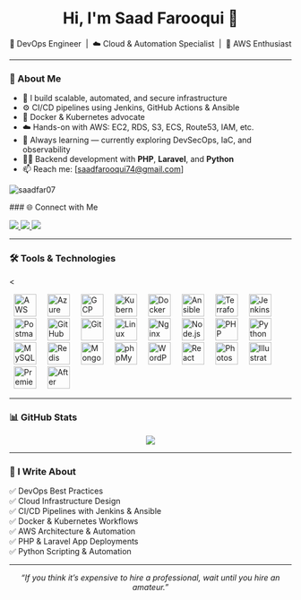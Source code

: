 <h1 align="center">Hi, I'm Saad Farooqui 👋</h1>

<p align="center">
  🚀 DevOps Engineer &nbsp;|&nbsp; ☁️ Cloud & Automation Specialist &nbsp;|&nbsp; 🧠 AWS Enthusiast
</p>

---

### 💬 About Me

- 🔧 I build scalable, automated, and secure infrastructure  
- ⚙️ CI/CD pipelines using Jenkins, GitHub Actions & Ansible  
- 🐳 Docker & Kubernetes advocate  
- ☁️ Hands-on with AWS: EC2, RDS, S3, ECS, Route53, IAM, etc.  
- 🧠 Always learning — currently exploring DevSecOps, IaC, and observability  
- 🧑‍💻 Backend development with **PHP**, **Laravel**, and **Python**  
- 📫 Reach me: [saadfarooqui74@gmail.com]

<p align="left"> <img src="https://komarev.com/ghpvc/?username=saadfar07&label=Profile%20views&color=0e75b6&style=flat" alt="saadfar07" /> </p>
### 🌐 Connect with Me

<p>
  <a href="https://linkedin.com/in/saad-farooqui" target="_blank">
    <img src="https://img.shields.io/badge/LinkedIn-blue?logo=linkedin&logoColor=white" />
  </a>
  <a href="https://medium.com/@saadfarooqui" target="_blank">
    <img src="https://img.shields.io/badge/Medium-black?logo=medium&logoColor=white" />
  </a>
  <a href="https://github.com/saadfar07" target="_blank">
    <img src="https://img.shields.io/badge/GitHub-black?logo=github&logoColor=white" />
  </a>
</p>

---

### 🛠️ Tools & Technologies

<<p align="center">
  <!-- DevOps & Cloud -->
  <a href="https://aws.amazon.com" target="_blank"><img src="https://upload.wikimedia.org/wikipedia/commons/9/93/Amazon_Web_Services_Logo.svg" alt="AWS" style="height:40px; margin: 0 8px;" /></a>
  <a href="https://azure.microsoft.com/" target="_blank"><img src="https://upload.wikimedia.org/wikipedia/commons/f/fa/Microsoft_Azure.svg" alt="Azure" style="height:40px; margin: 0 8px;" /></a>
  <a href="https://cloud.google.com/" target="_blank"><img src="https://www.vectorlogo.zone/logos/google_cloud/google_cloud-icon.svg" alt="GCP" style="height:40px; margin: 0 8px;" /></a>
  <a href="https://kubernetes.io/" target="_blank"><img src="https://cdn.jsdelivr.net/gh/devicons/devicon/icons/kubernetes/kubernetes-plain.svg" alt="Kubernetes" style="height:40px; margin: 0 8px;" /></a>
  <a href="https://www.docker.com/" target="_blank"><img src="https://cdn.jsdelivr.net/gh/devicons/devicon/icons/docker/docker-original.svg" alt="Docker" style="height:40px; margin: 0 8px;" /></a>
  <a href="https://www.ansible.com/" target="_blank"><img src="https://cdn.jsdelivr.net/gh/devicons/devicon/icons/ansible/ansible-original.svg" alt="Ansible" style="height:40px; margin: 0 8px;" /></a>
  <a href="https://www.terraform.io/" target="_blank"><img src="https://www.vectorlogo.zone/logos/terraformio/terraformio-icon.svg" alt="Terraform" style="height:40px; margin: 0 8px;" /></a>
  <a href="https://www.jenkins.io/" target="_blank"><img src="https://www.vectorlogo.zone/logos/jenkins/jenkins-icon.svg" alt="Jenkins" style="height:40px; margin: 0 8px;" /></a>
  <a href="https://www.postman.com/" target="_blank"><img src="https://www.vectorlogo.zone/logos/getpostman/getpostman-icon.svg" alt="Postman" style="height:40px; margin: 0 8px;" /></a>
  <a href="https://github.com/" target="_blank"><img src="https://github.githubassets.com/images/modules/logos_page/GitHub-Mark.png" alt="GitHub" style="height:40px; margin: 0 8px;" /></a>
  <a href="https://git-scm.com/" target="_blank"><img src="https://git-scm.com/images/logos/downloads/Git-Icon-1788C.png" alt="Git" style="height:40px; margin: 0 8px;" /></a>
  <a href="https://www.linux.org/" target="_blank"><img src="https://upload.wikimedia.org/wikipedia/commons/a/af/Tux.png" alt="Linux" style="height:40px; margin: 0 8px;" /></a>
  <a href="https://www.nginx.com/" target="_blank"><img src="https://upload.wikimedia.org/wikipedia/commons/c/c5/Nginx_logo.svg" alt="Nginx" style="height:40px; margin: 0 8px;" /></a>
  <a href="https://nodejs.org/" target="_blank"><img src="https://cdn.jsdelivr.net/gh/devicons/devicon/icons/nodejs/nodejs-original.svg" alt="Node.js" style="height:40px; margin: 0 8px;" /></a>
  <a href="https://www.php.net/" target="_blank"><img src="https://cdn.jsdelivr.net/gh/devicons/devicon/icons/php/php-original.svg" alt="PHP" style="height:40px; margin: 0 8px;" /></a>
  <a href="https://www.python.org/" target="_blank"><img src="https://cdn.jsdelivr.net/gh/devicons/devicon/icons/python/python-original.svg" alt="Python" style="height:40px; margin: 0 8px;" /></a>
  <a href="https://www.mysql.com/" target="_blank"><img src="https://www.vectorlogo.zone/logos/mysql/mysql-icon.svg" alt="MySQL" style="height:40px; margin: 0 8px;" /></a>
  <a href="https://redis.io/" target="_blank"><img src="https://cdn.jsdelivr.net/gh/devicons/devicon/icons/redis/redis-original.svg" alt="Redis" style="height:40px; margin: 0 8px;" /></a>
  <a href="https://www.mongodb.com/" target="_blank"><img src="https://cdn.jsdelivr.net/gh/devicons/devicon/icons/mongodb/mongodb-original.svg" alt="MongoDB" style="height:40px; margin: 0 8px;" /></a>
  <a href="https://www.phpmyadmin.net/" target="_blank"><img src="https://www.phpmyadmin.net/static/images/logo.png" alt="phpMyAdmin" style="height:40px; margin: 0 8px;" /></a>
  <a href="https://wordpress.org/" target="_blank"><img src="https://upload.wikimedia.org/wikipedia/commons/9/98/WordPress_blue_logo.svg" alt="WordPress" style="height:40px; margin: 0 8px;" /></a>
  <a href="https://reactjs.org/" target="_blank"><img src="https://cdn.jsdelivr.net/gh/devicons/devicon/icons/react/react-original.svg" alt="React" style="height:40px; margin: 0 8px;" /></a>
  <a href="https://www.adobe.com/products/photoshop.html" target="_blank"><img src="https://upload.wikimedia.org/wikipedia/commons/a/af/Adobe_Photoshop_CC_icon.svg" alt="Photoshop" style="height:40px; margin: 0 8px;" /></a>
  <a href="https://www.adobe.com/products/illustrator.html" target="_blank"><img src="https://upload.wikimedia.org/wikipedia/commons/f/fb/Adobe_Illustrator_CC_icon.svg" alt="Illustrator" style="height:40px; margin: 0 8px;" /></a>
  <a href="https://www.adobe.com/products/premiere.html" target="_blank"><img src="https://www.adobe.com/cc-shared/assets/img/product-icons/svg/premiere-pro-40.svg" alt="Premiere Pro" style="height:40px; margin: 0 8px;" /></a>
  <a href="https://www.adobe.com/products/aftereffects.html" target="_blank"><img src="https://www.adobe.com/cc-shared/assets/img/product-icons/svg/after-effects-40.svg" alt="After Effects" style="height:40px; margin: 0 8px;" /></a>
</p>




---

### 📊 GitHub Stats

<p align="center">
  <img src="https://github-readme-stats.vercel.app/api?username=saadfar07&show_icons=true&theme=transparent&hide_border=true" />
</p>

---

### 📝 I Write About

✅ DevOps Best Practices  
✅ Cloud Infrastructure Design  
✅ CI/CD Pipelines with Jenkins & Ansible  
✅ Docker & Kubernetes Workflows  
✅ AWS Architecture & Automation  
✅ PHP & Laravel App Deployments  
✅ Python Scripting & Automation  

---

<p align="center"><i>“If you think it’s expensive to hire a professional, wait until you hire an amateur.”</i></p>
